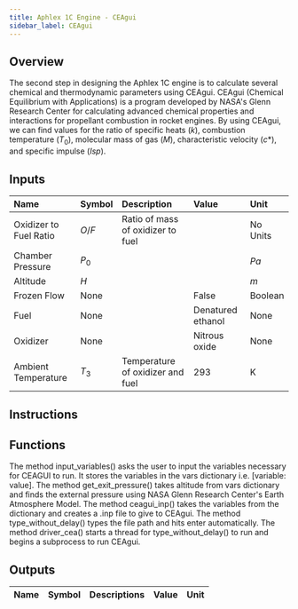 ```yaml
---
title: Aphlex 1C Engine - CEAgui
sidebar_label: CEAgui
---
```


## Overview
The second step in designing the Aphlex 1C engine is to calculate several chemical and thermodynamic parameters using CEAgui. CEAgui (Chemical Equilibrium with Applications) is a program developed by NASA's Glenn Research Center for calculating advanced chemical properties and interactions for propellant combustion in rocket engines. By using CEAgui, we can find values for the ratio of specific heats ($k$), combustion temperature ($T_0$), molecular mass of gas ($M$), characteristic velocity ($c*$), and specific impulse ($Isp$).

## Inputs

| Name | Symbol | Description | Value | Unit |
| :----------- | :------------ | :------------------------------------------------------------------------------------ | :--- | :--- 
| Oxidizer to Fuel Ratio | $O/F$ |Ratio of mass of oxidizer to fuel | | No Units |
| Chamber Pressure | $P_0$ | | | $Pa$ |
| Altitude | $H$ | | | $m$ |
| Frozen Flow | None | | False | Boolean |
| Fuel | None | | Denatured ethanol | None |
| Oxidizer | None | | Nitrous oxide| None |
| Ambient Temperature | $T_3$ | Temperature of oxidizer and fuel | 293 | K |


## Instructions

## Functions
The method input_variables() asks the user to input the variables necessary for CEAGUI to run. It stores the variables in the vars dictionary i.e. [variable: value]. The method get_exit_pressure() takes altitude from vars dictionary and finds the external pressure using NASA Glenn Research Center's Earth Atmosphere Model. The method ceagui_inp() takes the variables from the dictionary and creates a .inp file to give to CEAgui. The method type_without_delay() types the file path and hits enter automatically. The method driver_cea() starts a thread for type_without_delay() to run and begins a subprocess to run CEAgui.

## Outputs
| Name | Symbol | Descriptions | Value | Unit |
| :----------- | :------------ | :------------------------------------------------------------------------------------ | :--- | :--- 
